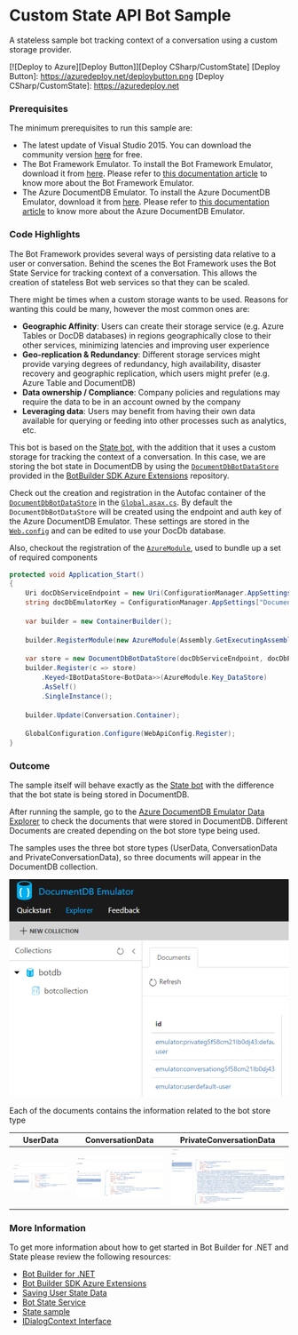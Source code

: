 # Custom State API Bot Sample

A stateless sample bot tracking context of a conversation using a custom storage provider.

[![Deploy to Azure][Deploy Button]][Deploy CSharp/CustomState]
[Deploy Button]: https://azuredeploy.net/deploybutton.png
[Deploy CSharp/CustomState]: https://azuredeploy.net

### Prerequisites

The minimum prerequisites to run this sample are:
* The latest update of Visual Studio 2015. You can download the community version [here](http://www.visualstudio.com) for free.
* The Bot Framework Emulator. To install the Bot Framework Emulator, download it from [here](https://emulator.botframework.com/). Please refer to [this documentation article](https://github.com/microsoft/botframework-emulator/wiki/Getting-Started) to know more about the Bot Framework Emulator.
* The Azure DocumentDB Emulator. To install the Azure DocumentDB Emulator, download it from [here](https://aka.ms/documentdb-emulator). Please refer to [this documentation article](https://docs.microsoft.com/en-us/azure/documentdb/documentdb-nosql-local-emulator) to know more about the Azure DocumentDB Emulator.

### Code Highlights

The Bot Framework provides several ways of persisting data relative to a user or conversation. Behind the scenes the Bot Framework uses the Bot State Service for tracking context of a conversation. This allows the creation of stateless Bot web services so that they can be scaled.

There might be times when a custom storage wants to be used. Reasons for wanting this could be many, however the most common ones are:

* **Geographic Affinity**: Users can create their storage service (e.g. Azure Tables or DocDB databases) in regions geographically close to their other services, minimizing latencies and improving user experience
* **Geo-replication & Redundancy**: Different storage services might provide varying degrees of redundancy, high availability, disaster recovery and geographic replication, which users might prefer (e.g. Azure Table and DocumentDB)
* **Data ownership / Compliance**: Company policies and regulations may require the data to be in an account owned by the company
* **Leveraging data**: Users may benefit from having their own data available for querying or feeding into other processes such as analytics, etc.

This bot is based on the [State bot](../core-State), with the addition that it uses a custom storage for tracking the context of a conversation. In this case, we are storing the bot state in DocumentDB by using the [`DocumentDbBotDataStore`](https://github.com/Microsoft/BotBuilder-Azure/blob/master/CSharp/Library/Microsoft.Bot.Builder.Azure/DocumentDbBotDataStore.cs) provided in the [BotBuilder SDK Azure Extensions](https://github.com/Microsoft/BotBuilder-Azure) repository.

Check out the creation and registration in the Autofac container of the [`DocumentDbBotDataStore`](https://github.com/Microsoft/BotBuilder-Azure/blob/master/CSharp/Library/Microsoft.Bot.Builder.Azure/DocumentDbBotDataStore.cs) in the [`Global.asax.cs`](Global.asax.cs#L24-L28). By default the `DocumentDbBotDataStore` will be created using the endpoint and auth key of the Azure DocumentDB Emulator. These settings are stored in the [`Web.config`](Web.config#L12-L13) and can be edited to use your DocDb database.

Also, checkout the registration of the [`AzureModule`](https://github.com/Microsoft/BotBuilder-Azure/blob/master/CSharp/Library/Microsoft.Bot.Builder.Azure/AzureModule.cs), used to bundle up a set of required components

````C#
protected void Application_Start()
{
    Uri docDbServiceEndpoint = new Uri(ConfigurationManager.AppSettings["DocumentDbServiceEndpoint"]);
    string docDbEmulatorKey = ConfigurationManager.AppSettings["DocumentDbAuthKey"];

    var builder = new ContainerBuilder();

    builder.RegisterModule(new AzureModule(Assembly.GetExecutingAssembly()));

    var store = new DocumentDbBotDataStore(docDbServiceEndpoint, docDbEmulatorKey);
    builder.Register(c => store)
        .Keyed<IBotDataStore<BotData>>(AzureModule.Key_DataStore)
        .AsSelf()
        .SingleInstance();

    builder.Update(Conversation.Container);

    GlobalConfiguration.Configure(WebApiConfig.Register);
}
````

### Outcome

The sample itself will behave exactly as the [State bot](../core-State) with the difference that the bot state is being stored in DocumentDB.

After running the sample, go to the [Azure DocumentDB Emulator Data Explorer](https://localhost:8081/_explorer/index.html#) to check the documents that were stored in DocumentDB. Different Documents are created depending on the bot store type being used. 

The samples uses the three bot store types (UserData, ConversationData and PrivateConversationData), so three documents will appear in the DocumentDB collection.

![Sample Outcome](images/outcome.png)

Each of the documents contains the information related to the bot store type

| UserData| ConversationData | PrivateConversationData |
|----------|-------|----------|
|![Custom State - User Data](images/outcome-userdata.png)|![Custom State - Conversation Data](images/outcome-conversationdata.png)|![Custom State - Private Conversation Data](images/outcome-privateconversationdata.png)|

### More Information

To get more information about how to get started in Bot Builder for .NET and State please review the following resources:
* [Bot Builder for .NET](https://docs.botframework.com/en-us/csharp/builder/sdkreference/index.html)
* [Bot Builder SDK Azure Extensions](https://github.com/Microsoft/BotBuilder-Azure)
* [Saving User State Data](https://docs.botframework.com/en-us/core-concepts/userdata)
* [Bot State Service](https://docs.botframework.com/en-us/csharp/builder/sdkreference/stateapi.html)
* [State sample](../core-State)
* [IDialogContext Interface](https://docs.botframework.com/en-us/csharp/builder/sdkreference/d1/dc6/interface_microsoft_1_1_bot_1_1_builder_1_1_dialogs_1_1_i_dialog_context.html)
